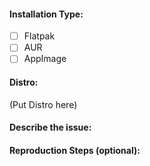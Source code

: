 #### Installation Type:
- [ ] Flatpak
- [ ] AUR
- [ ] AppImage

#### Distro:
(Put Distro here)

#### Describe the issue:

#### Reproduction Steps (optional):
